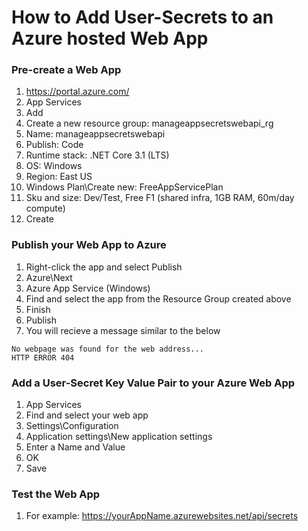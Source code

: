 # How to Add User-Secrets to an Azure hosted Web App

### Pre-create a Web App
1. https://portal.azure.com/
2. App Services
3. Add
4. Create a new resource group: manageappsecretswebapi_rg
5. Name: manageappsecretswebapi
6. Publish: Code
7. Runtime stack: .NET Core 3.1 (LTS)
8. OS: Windows
9. Region: East US
10. Windows Plan\Create new: FreeAppServicePlan
11. Sku and size: Dev/Test, Free F1 (shared infra, 1GB RAM, 60m/day compute)
12. Create

### Publish your Web App to Azure
1. Right-click the app and select Publish
2. Azure\Next
3. Azure App Service (Windows)
4. Find and select the app from the Resource Group created above
5. Finish
6. Publish
7. You will recieve a message similar to the below
```
No webpage was found for the web address...
HTTP ERROR 404
```
### Add a User-Secret Key Value Pair to your Azure Web App
1. App Services
2. Find and select your web app
3. Settings\Configuration
4. Application settings\New application settings
5. Enter a Name and Value
6. OK
7. Save

### Test the Web App
1. For example: https://yourAppName.azurewebsites.net/api/secrets